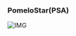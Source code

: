 ### PomeloStar(PSA)
![IMG](https://github.com/PomeloStarStudio/.github/blob/main/profile/PomeloStarStudio.png)
